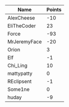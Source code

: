 | Name         | Points |
|--------------|--------|
| AlexCheese   | -10    |
| EliTheCoder  | 23     |
| Force        | -93    |
| MrJeremyFace | -20    |
| Orion        | 3      |
| Elf          | -1     |
| Chi_Ling     | 10     |
| mattypatty   | 0      |
| REclipsent   | -1     |
| Some1ne      | 0      |
| huday        | -9     |